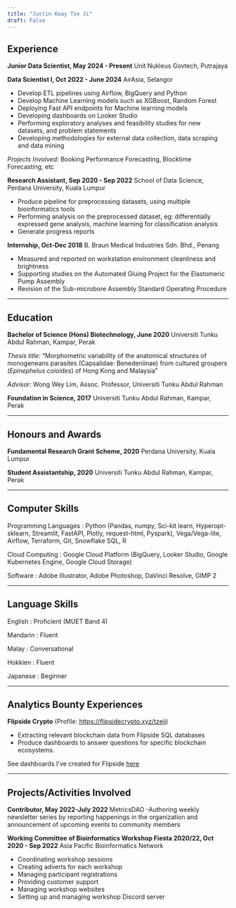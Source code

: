```yaml
---
title: "Justin Koay Tze Ji"
draft: False
---
```


## Experience
**Junior Data Scientist, May 2024 - Present** Unit Nukleus Govtech, Putrajaya


**Data Scientist I, Oct 2022 - June 2024** AirAsia, Selangor
- Develop ETL pipelines  using Airflow, BigQuery and Python
- Develop Machine Learning models such as XGBoost, Random Forest
- Deploying Fast API endpoints for Machine learning models
- Developing dashboards on Looker Studio
- Performing exploratory analyses and feasibility studies for new datasets, and problem statements
- Developing methodologies for external data collection, data scraping and data mining

*Projects Involved:* Booking Performance Forecasting, Blocktime Forecasting, etc

**Research Assistant, Sep 2020 - Sep 2022** School of Data Science, Perdana University, Kuala Lumpur
- Produce pipeline for preprocessing datasets, using multiple bioinformatics tools
- Performing analysis on the preprocessed dataset, eg: differentially expressed gene analysis, machine learning for classification analysis
- Generate progress reports

**Internship, Oct-Dec 2018** B. Braun Medical Industries Sdn. Bhd., Penang
- Measured and reported on workstation environment cleanliness and brightness
- Supporting studies on the Automated Gluing Project for the Elastomeric Pump Assembly
- Revision of the Sub-microbore Assembly Standard Operating Procedure

---

## Education 
**Bachelor of Science (Hons) Biotechnology, June 2020** Universiti Tunku Abdul Rahman, Kampar, Perak 

*Thesis title:* “Morphometric variability of the anatomical structures of monogeneans parasites (Capsalidae: Benedeniinae) from cultured groupers (*Epinephelus coioides*) of Hong Kong and Malaysia” 

*Advisor:* Wong Wey Lim, Assoc. Professor, Universiti Tunku Abdul Rahman 

**Foundation in Science, 2017** Universiti Tunku Abdul Rahman, Kampar, Perak 

---

## Honours and Awards
**Fundamental Research Grant Scheme, 2020** Perdana University, Kuala Lumpur

**Student Assistantship, 2020** Universiti Tunku Abdul Rahman, Kampar, Perak

---

## Computer Skills
Programming Languages
: Python (Pandas, numpy, Sci-kit learn, Hyperopt-sklearn, Streamlit, FastAPI, Plotly, request-html, Pyspark), Vega/Vega-lite, Airflow, Terraform, Git, Snowflake SQL, R

Cloud Computing
: Google Cloud Platform (BigQuery, Looker Studio, Google Kubernetes Engine, Google Cloud Storage)

Software
: Adobe Illustrator, Adobe Photoshop, DaVinci Resolve, GIMP 2

---

## Language Skills
English
: Proficient (MUET Band 4)

Mandarin
: Fluent  

Malay
: Conversational

Hokkien
: Fluent

Japanese
: Beginner

---

## Analytics Bounty Experiences
**Flipside Crypto** (Profile: https://flipsidecrypto.xyz/tzeji)
- Extracting relevant blockchain data from Flipside SQL databases
- Produce dashboards to answer questions for specific blockchain ecosystems.

See dashboards I've created for Flipside [here](/work/flipside-dashboards)

---

## Projects/Activities Involved
**Contributor, May 2022-July 2022** MetricsDAO
-Authoring weekly newsletter series by reporting happenings in the organization and announcement of upcoming events to community members

**Working Committee of Bioinformatics Workshop Fiesta 2020/22, Oct 2020 - Sep 2022** Asia Pacific Bioinformatics Network
- Coordinating workshop sessions
- Creating adverts for each workshop
- Managing participant registrations
- Providing customer support
- Managing workshop websites
- Setting up and managing workshop Discord server
